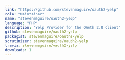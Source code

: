 ```yaml
---
link: "https://github.com/stevenmaguire/oauth2-yelp"
role: "Maintainer"
name: "stevenmaguire/oauth2-yelp"
language: "PHP"
description: "Yelp Provider for the OAuth 2.0 Client"
github: stevenmaguire/oauth2-yelp
packagist: stevenmaguire/oauth2-yelp
scrutinizer: stevenmaguire/oauth2-yelp
travis: stevenmaguire/oauth2-yelp
downloads: 1
---
```

